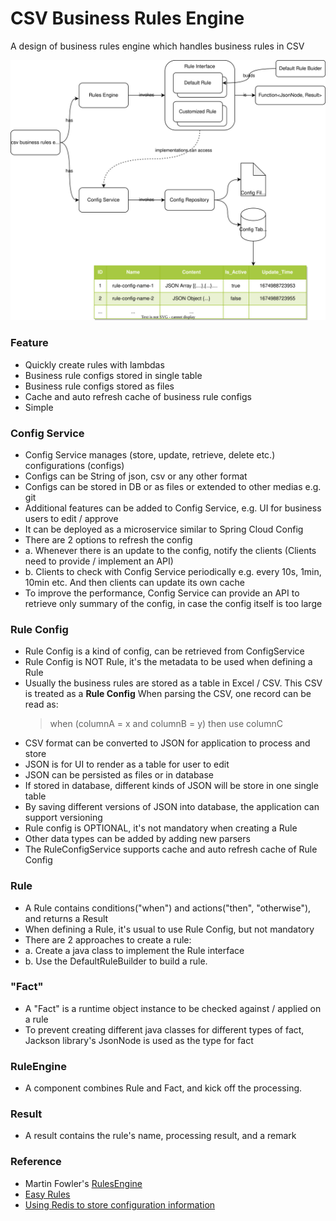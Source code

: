 # CSV Business Rules Engine

A design of business rules engine which handles business rules in CSV

<img src="./csv-business-rules-engine.drawio.svg" />

### Feature

- Quickly create rules with lambdas
- Business rule configs stored in single table
- Business rule configs stored as files
- Cache and auto refresh cache of business rule configs
- Simple

### Config Service

- Config Service manages (store, update, retrieve, delete etc.) configurations (configs)
- Configs can be String of json, csv or any other format
- Configs can be stored in DB or as files or extended to other medias e.g. git
- Additional features can be added to Config Service, e.g. UI for business users to edit / approve
- It can be deployed as a microservice similar to Spring Cloud Config
- There are 2 options to refresh the config 
- a. Whenever there is an update to the config, notify the clients (Clients need to provide / implement an API)
- b. Clients to check with Config Service periodically e.g. every 10s, 1min, 10min etc. And then clients can update its own cache
- To improve the performance, Config Service can provide an API to retrieve only summary of the config, in case the config itself is too large

### Rule Config

- Rule Config is a kind of config, can be retrieved from ConfigService
- Rule Config is NOT Rule, it's the metadata to be used when defining a Rule
- Usually the business rules are stored as a table in Excel / CSV.
  This CSV is treated as a **Rule Config**
  When parsing the CSV, one record can be read as:
  > when (columnA = x and columnB = y) then use columnC
- CSV format can be converted to JSON for application to process and store
- JSON is for UI to render as a table for user to edit
- JSON can be persisted as files or in database
- If stored in database, different kinds of JSON will be store in one single table
- By saving different versions of JSON into database, the application can support versioning
- Rule config is OPTIONAL, it's not mandatory when creating a Rule
- Other data types can be added by adding new parsers
- The RuleConfigService supports cache and auto refresh cache of Rule Config 

### Rule

- A Rule contains conditions("when") and actions("then", "otherwise"), and returns a Result
- When defining a Rule, it's usual to use Rule Config, but not mandatory
- There are 2 approaches to create a rule:
- a. Create a java class to implement the Rule interface
- b. Use the DefaultRuleBuilder to build a rule.

### "Fact"

- A "Fact" is a runtime object instance to be checked against / applied on a rule
- To prevent creating different java classes for different types of fact, Jackson library's JsonNode is used as the type
  for fact

### RuleEngine

- A component combines Rule and Fact, and kick off the processing.

### Result

- A result contains the rule's name, processing result, and a remark

### Reference

- Martin Fowler's [RulesEngine](https://martinfowler.com/bliki/RulesEngine.html)
- [Easy Rules](https://github.com/j-easy/easy-rules) 
- [Using Redis to store configuration information](https://redis.com/ebook/part-2-core-concepts/chapter-5-using-redis-for-application-support/5-4-service-discovery-and-configuration/5-4-1-using-redis-to-store-configuration-information/)